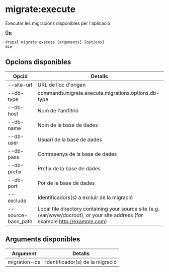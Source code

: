 # migrate:execute
Executar les migracions disponibles per l'aplicació

**Ús:**
```
drupal migrate:execute [arguments] [options]
mie
```

## Opcions disponibles
Opció | Detalls
-------|-------------
--site-url | URL de lloc d'origen
--db-type | commands.migrate.execute.migrations.options.db-type
--db-host | Nom de l'amfitrió
--db-name | Nom de la base de dades
--db-user | Usuari de la base de dades
--db-pass | Contrasenya de la base de dades
--db-prefix | Prefix de la base de dades
--db-port | Por de la base de dades
--exclude | Identificadors(s) a excluir de la migració
--source-base_path | Local file directory containing your source site (e.g. /var/www/docroot), or your site address (for example http://example.com)

## Arguments disponibles
Argument | Detalls
---------|-------------
migration-ids | Identificador(s) de la migració
